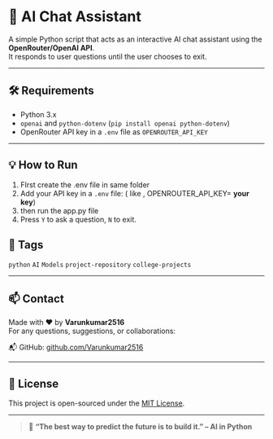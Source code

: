 # 🤖 AI Chat Assistant

A simple Python script that acts as an interactive AI chat assistant using the **OpenRouter/OpenAI API**.  
It responds to user questions until the user chooses to exit.

---

## 🛠 Requirements

- Python 3.x  
- `openai` and `python-dotenv` (`pip install openai python-dotenv`)  
- OpenRouter API key in a `.env` file as `OPENROUTER_API_KEY`

---

## 💡 How to Run

1. FIrst create the .env file in same folder
2. Add your API key in a `.env` file: ( like  , OPENROUTER_API_KEY= __your key__)
3. then run the app.py file 
4. Press `Y` to ask a question, `N` to exit.


## 📌 Tags

`python` `AI` `Models` `project-repository`  `college-projects`

---


## 📫 Contact

Made with ❤️ by **Varunkumar2516**  
For any questions, suggestions, or collaborations:

📬 GitHub: [github.com/Varunkumar2516](https://github.com/Varunkumar2516)

---

## 📜 License

This project is open-sourced under the [MIT License](LICENSE).  

---

> 🧠 **“The best way to predict the future is to build it.” – AI in Python**
